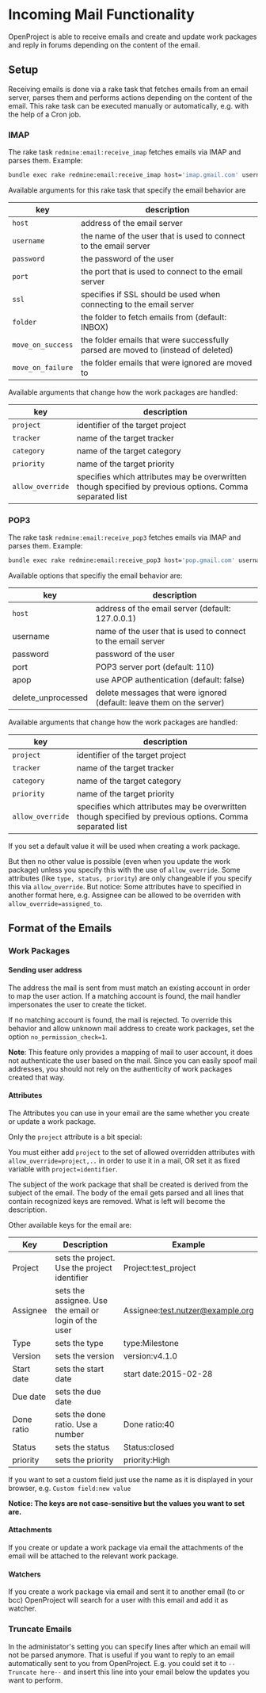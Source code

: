 # Incoming Mail Functionality

OpenProject is able to receive emails and create and update work packages and reply in forums depending on the content of the email.

## Setup

Receiving emails is done via a rake task that fetches emails from an email server, parses them and performs actions depending on the content of the email. This rake task can be executed manually or automatically, e.g. with the help of a Cron job.

### IMAP

The rake task `redmine:email:receive_imap` fetches emails via IMAP and parses them.
Example:

```bash
bundle exec rake redmine:email:receive_imap host='imap.gmail.com' username='test_user' password='password' port=993 ssl=true allow_override=type,project project=test_project
```

Available arguments for this rake task that specify the email behavior are

|key | description|
|----|------------|
| `host` | address of the email server |
| `username` | the name of the user that is used to connect to the email server|
| `password` | the password of the user|
| `port` | the port that is used to connect to the email server|
| `ssl` | specifies if SSL should be used when connecting to the email server|
| `folder` | the folder to fetch emails from (default: INBOX)|
| `move_on_success` | the folder emails that were successfully parsed are moved to (instead of deleted)|
| `move_on_failure` | the folder emails that were ignored are moved to|

Available arguments that change how the work packages are handled:

| key | description |
|---|---|
| `project` | identifier of the target project |
| `tracker` | name of the target tracker |
| `category` | name of the target category |
| `priority` | name of the target priority |
| `allow_override` | specifies which attributes may be overwritten though specified by previous options. Comma separated list |


### POP3

The rake task `redmine:email:receive_pop3` fetches emails via IMAP and parses them.
Example:
```bash
bundle exec rake redmine:email:receive_pop3 host='pop.gmail.com' username='test_user' password='password' port=995 allow_override=priority
```

Available options that specifiy the email behavior are:

|key | description|
|----|------------|
|`host` | address of the email server (default: 127.0.0.1)|
| username | name of the user that is used to connect to the email server|
| password | password of the user|
| port| POP3 server port (default: 110)|
| apop | use APOP authentication (default: false)|
| delete_unprocessed | delete messages that were ignored (default: leave them on the server)|

Available arguments that change how the work packages are handled:

|key | description|
|----|------------|
| `project` | identifier of the target project|
| `tracker` | name of the target tracker|
| `category` | name of the target category|
| `priority` | name of the target priority|
| `allow_override` | specifies which attributes may be overwritten though specified by previous options. Comma separated list|

If you set a default value it will be used when creating a work package.

But then no other value is possible (even when you update the work package) unless you specify this with the use of `allow_override`. Some attributes (like `type, status, priority`) are only changeable if you specify this via `allow_override`. But notice: Some attributes have to specified in another format here, e.g. Assignee can be allowed to be overriden with `allow_override=assigned_to`.


## Format of the Emails

### Work Packages

#### Sending user address

The address the mail is sent from must match an existing account in order to map the user action.
If a matching account is found, the mail handler impersonates the user to create the ticket.

If no matching account is found, the mail is rejected. To override this behavior and allow unknown mail address
to create work packages, set the option `no_permission_check=1`.

**Note**: This feature only provides a mapping of mail to user account, it does not authenticate the user based on the mail.
Since you can easily spoof mail addresses, you should not rely on the authenticity of work packages created that way.

#### Attributes

The Attributes you can use in your email are the same whether you create or update a work package.

Only the `project` attribute is a bit special:

You must either add `project` to the set of allowed overridden attributes with `allow_override=project,..` in order to use it in a mail,
OR set it as fixed variable with `project=identifier`.

The subject of the work package that shall be created is derived from the subject of the email. The body of the email gets parsed and all lines that contain recognized keys are removed. What is left will become the description.

Other available keys for the email are:

|Key|Description|Example|
|---|---|---|
| Project | sets the project. Use the project identifier | Project:test\_project |
| Assignee | sets the assignee. Use the email or login of the user | Assignee:test.nutzer@example.org |
| Type | sets the type | type:Milestone |
| Version | sets the version | version:v4.1.0 |
| Start date | sets the start date | start date:2015-02-28 |
| Due date | sets the due date |  |
| Done ratio | sets the done ratio. Use a number | Done ratio:40 |
| Status | sets the status | Status:closed |
| priority | sets the priority | priority:High |

If you want to set a custom field just use the name as it is displayed in your browser, e.g. `Custom field:new value`

**Notice: The keys are not case-sensitive but the values you want to set are.**

#### Attachments

If you create or update a work package via email the attachments of the email will be attached to the relevant work package.

#### Watchers

If you create a work package via email and sent it to another email (to or bcc) OpenProject will search for a user with this email and add it as watcher.

### Truncate Emails

In the administator's setting you can specify lines after which an email will not be parsed anymore. That is useful if you want to reply to an email automatically sent to you from OpenProject. E.g. you could set it to `--Truncate here--` and insert this line into your email below the updates you want to perform. 
